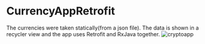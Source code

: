 # CurrencyAppRetrofit
The currencies were taken statically(from a json file). The data is shown in a recycler view and the app uses Retrofit and RxJava together.
![cryptoapp](https://user-images.githubusercontent.com/75270752/192873608-ccd8ba88-3992-40f6-b784-94cd98bd1bb7.PNG)
